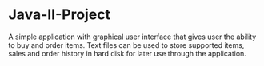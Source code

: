 # Java-II-Project
A simple application with graphical user interface that gives user the ability to buy and order items. Text files can be used to store supported items, sales and order history in hard disk for later use through the application.
